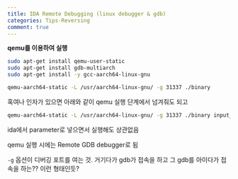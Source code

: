 ```yaml
---
title: IDA Remote Debugging (linux debugger & gdb)
categories: Tips-Reversing
comment: true
---
```


**qemu를 이용하여 실행**

```bash
sudo apt-get install qemu-user-static
sudo apt-get install gdb-multiarch
sudo apt-get install -y gcc-aarch64-linux-gnu
```

```bash
qemu-aarch64-static -L /usr/aarch64-linux-gnu/ -g 31337 ./binary
```

혹여나 인자가 있으면 아래와 같이 qemu 실행 단계에서 넘겨줘도 되고

```bash
qemu-aarch64-static -L /usr/aarch64-linux-gnu/ -g 31337 ./binary input_file
```

ida에서 parameter로 넣으면서 실행해도 상관없음

qemu 실행 시에는 Remote GDB debugger로 됨

`-g` 옵션이 디버깅 포트를 여는 것. 거기다가 gdb가 접속을 하고 그 gdb를 아이다가 접속을 하는?? 이런 형태인듯?